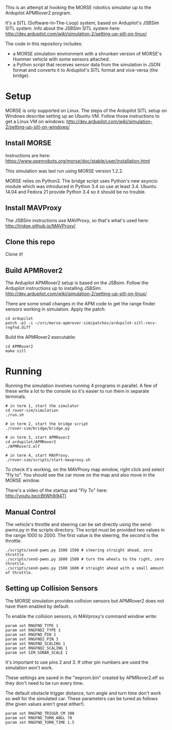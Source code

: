This is an attempt at hooking the MORSE robotics simulator up to the Ardupilot APMRover2 program.

It's a SITL (Software-In-The-Loop) system, based on Ardupilot's JSBSim SITL system. Info about the JSBSim SITL system here: 
http://dev.ardupilot.com/wiki/simulation-2/setting-up-sitl-on-linux/

The code in this repository includes:
* a MORSE simulation environment with a shrunken version of MORSE's Hummer vehicle with some sensors attached.
* a Python script that receives sensor data from the simulation in JSON format and converts it to Ardupilot's SITL format and vice-versa (the bridge).

# Setup

MORSE is only supported on Linux. The steps of the Ardupilot SITL setup on Windows describe setting up an Ubuntu VM. Follow those instructions to get a Linux VM on windows:
http://dev.ardupilot.com/wiki/simulation-2/setting-up-sitl-on-windows/

## Install MORSE

Instructions are here:
https://www.openrobots.org/morse/doc/stable/user/installation.html

This simulation was last run using MORSE version 1.2.2.

MORSE relies on Python3. The bridge script uses Python's new asyncio module which was introduced in Python 3.4 so use at least 3.4. Ubuntu 14.04 and Fedora 21 provide Python 3.4 so it should be no trouble.

## Install MAVProxy

The JSBSim instructions use MAVProxy, so that's what's used here:
http://tridge.github.io/MAVProxy/

## Clone this repo

Clone it!

## Build APMRover2

The Ardupilot APMRover2 setup is based on the JSBsim. Follow the Ardupilot instructions up to installing JSBSim:
http://dev.ardupilot.com/wiki/simulation-2/setting-up-sitl-on-linux/

There are some small changes in the APM code to get the range finder sensors working in simulation. Apply the patch:
```
cd ardupilot
patch -p1 -i ~/src/morse-apmrover-sim/patches/ardupilot-sitl-recv-rngfnd.diff
```

Build the APMRover2 executable:
```
cd APMRover2
make sitl
```

# Running

Running the simulation involves running 4 programs in parallel. A few of these write a lot to the console so it's easier to run them in separate terminals.

```
# in term 1, start the simulator
cd rover-sim/simulation
./run.sh

# in term 2, start the bridge script
./rover-sim/bridge/bridge.py

# in term 3, start APMRover2
cd ardupilot/APMRover2
./APMRover2.elf

# in term 4, start MAVProxy.
./rover-sim/scripts/start-mavproxy.sh
```

To check it's working, on the MAVProxy map window, right click and select "Fly to". You should see the car move on the map and also move in the MORSE window.

There's a video of the startup and "Fly To" here: http://youtu.be/cBtWh9i94TI

## Manual Control

The vehicle's throttle and steering can be set directly using the send-pwms.py in the scripts directory. The script must be provided two values in the range 1000 to 2000. The first value is the steering, the second is the throttle.
```
./scripts/send-pwms.py 1500 1500 # steering straight ahead, zero throttle
./scripts/send-pwms.py 1600 1500 # turn the wheels to the right, zero throttle.
./scripts/send-pwms.py 1500 1600 # straight ahead with a small amount of throttle.
```

## Setting up Collision Sensors

The MORSE simulation provides collision sensors but APMRover2 does not have them enabled by default.

To enable the collision sensors, in MAVproxy's command window write:
```
param set RNGFND_TYPE 1
param set RNGFND2_TYPE 1
param set RNGFND_PIN 2
param set RNGFND2_PIN 3
param set RNGFND_SCALING 1
param set RNGFND2_SCALING 1
param set SIM_SONAR_SCALE 1
```

It's important to use pins 2 and 3. If other pin numbers are used the simulation won't work.

These settings are saved in the "eeprom.bin" created by APMRover2.elf so they don't need to be run every time.

The default obstacle trigger distance, turn angle and turn time don't work so well for the simulated car. These parameters can be tuned as follows (the given values aren't great either!).
```
param set RNGFND_TRIGGR_CM 300
param set RNGFND_TURN_ANGL 70
param set RNGFND_TURN_TIME 1.5
```

